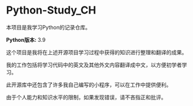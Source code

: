 # Python-Study_CH

本项目是我学习Python的记录仓库。

**Python版本:** 3.9

这个项目是我将在上述开源项目学习过程中获得的知识进行整理和翻译的成果。

我的工作包括将学习代码中的英文及其他外文内容翻译成中文，以方便初学者学习。

此开源库中还包含了许多我自己编写的小程序，可以在工作中提供便利。

由于个人能力和知识水平的限制，如果发现错误，请不吝指正和批评。